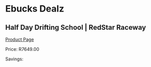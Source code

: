 
# Ebucks Dealz
## Half Day Drifting School | RedStar Raceway
[Product Page](https://www.ebucks.com/web/shop/productSelected.do?prodId=725859616&catId=322194323)

Price: R7649.00

Savings: 


	